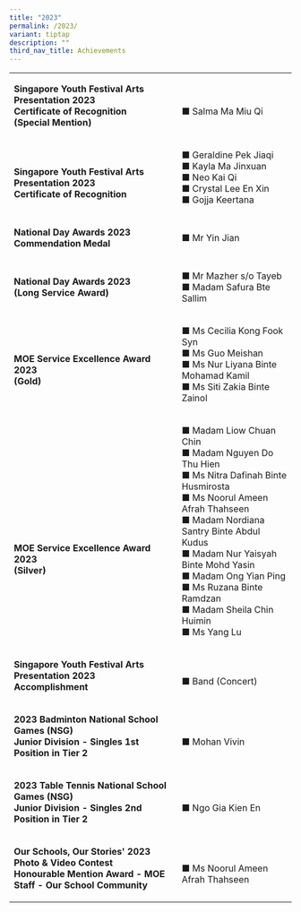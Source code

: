 ```yaml
---
title: "2023"
permalink: /2023/
variant: tiptap
description: ""
third_nav_title: Achievements
---
```

<table style="minWidth: 50px">
<colgroup>
<col>
<col>
</colgroup>
<tbody>
<tr>
<td rowspan="1" colspan="1">
<p><strong>Singapore Youth Festival Arts Presentation 2023 <br>Certificate of Recognition <br>(Special Mention)</strong>
</p>
</td>
<td rowspan="1" colspan="1">
<p>
<br>■ Salma Ma Miu Qi</p>
</td>
</tr>
<tr>
<td rowspan="1" colspan="1">
<p><strong><br>Singapore Youth Festival Arts Presentation 2023 <br>Certificate of Recognition</strong>
</p>
</td>
<td rowspan="1" colspan="1">
<p>■ Geraldine Pek Jiaqi
<br>■ Kayla Ma Jinxuan
<br>■ Neo Kai Qi
<br>■ Crystal Lee En Xin
<br>■ Gojja Keertana</p>
</td>
</tr>
<tr>
<td rowspan="1" colspan="1">
<p><strong>National Day Awards 2023 <br>Commendation Medal</strong>
</p>
</td>
<td rowspan="1" colspan="1">
<p>■ Mr Yin Jian</p>
</td>
</tr>
<tr>
<td rowspan="1" colspan="1">
<p><strong>National Day Awards 2023<br>(Long Service Award)</strong>
</p>
</td>
<td rowspan="1" colspan="1">
<p>■ Mr Mazher s/o Tayeb
<br>■ Madam Safura Bte Sallim</p>
</td>
</tr>
<tr>
<td rowspan="1" colspan="1">
<p><strong><br>MOE Service Excellence Award 2023<br>(Gold)<br></strong>
</p>
</td>
<td rowspan="1" colspan="1">
<p>■ Ms Cecilia Kong Fook Syn
<br>■ Ms Guo Meishan
<br>■ Ms Nur Liyana Binte Mohamad Kamil
<br>■ Ms Siti Zakia Binte Zainol</p>
</td>
</tr>
<tr>
<td rowspan="1" colspan="1">
<p><strong><br><br><br><br><br>MOE Service Excellence Award 2023<br>(Silver)<br></strong>
</p>
</td>
<td rowspan="1" colspan="1">
<p>■ Madam Liow Chuan Chin
<br>■ Madam Nguyen Do Thu Hien
<br>■ Ms Nitra Dafinah Binte Husmirosta
<br>■ Ms Noorul Ameen Afrah Thahseen
<br>■ Madam Nordiana Santry Binte Abdul Kudus
<br>■ Madam Nur Yaisyah Binte Mohd Yasin
<br>■ Madam Ong Yian Ping
<br>■ Ms Ruzana Binte Ramdzan
<br>■ Madam Sheila Chin Huimin
<br>■ Ms Yang Lu</p>
</td>
</tr>
<tr>
<td rowspan="1" colspan="1">
<p><strong>Singapore Youth Festival Arts Presentation 2023 <br>Accomplishment</strong>
</p>
</td>
<td rowspan="1" colspan="1">
<p>
<br>■ Band (Concert)</p>
</td>
</tr>
<tr>
<td rowspan="1" colspan="1">
<p><strong>2023 Badminton National School Games (NSG) <br>Junior Division - Singles 1st Position in Tier 2</strong>
</p>
</td>
<td rowspan="1" colspan="1">
<p>
<br>■ Mohan Vivin</p>
</td>
</tr>
<tr>
<td rowspan="1" colspan="1">
<p><strong>2023 Table Tennis National School Games (NSG) <br>Junior Division - Singles 2nd Position in Tier 2</strong>
</p>
</td>
<td rowspan="1" colspan="1">
<p>
<br>■ Ngo Gia Kien En</p>
</td>
</tr>
<tr>
<td rowspan="1" colspan="1">
<p><strong>Our Schools, Our Stories' 2023 Photo &amp; Video Contest <br>Honourable Mention Award - MOE Staff - Our School Community</strong>
</p>
</td>
<td rowspan="1" colspan="1">
<p>
<br>■ Ms Noorul Ameen Afrah Thahseen</p>
</td>
</tr>
</tbody>
</table>
<p></p>